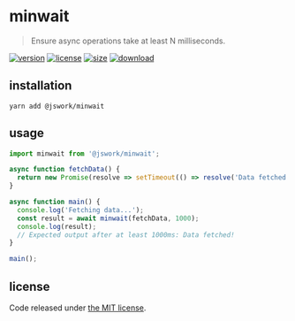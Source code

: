 # minwait
> Ensure async operations take at least N milliseconds.

[![version][version-image]][version-url]
[![license][license-image]][license-url]
[![size][size-image]][size-url]
[![download][download-image]][download-url]

## installation
```shell
yarn add @jswork/minwait
```

## usage
```js
import minwait from '@jswork/minwait';

async function fetchData() {
  return new Promise(resolve => setTimeout(() => resolve('Data fetched!'), 50));
}

async function main() {
  console.log('Fetching data...');
  const result = await minwait(fetchData, 1000);
  console.log(result);
  // Expected output after at least 1000ms: Data fetched!
}

main();
```

## license
Code released under [the MIT license](https://github.com/afeiship/@jswork/minwait/blob/master/LICENSE.txt).

[version-image]: https://img.shields.io/npm/v/@jswork/minwait
[version-url]: https://npmjs.org/package/@jswork/minwait

[license-image]: https://img.shields.io/npm/l/@jswork/minwait
[license-url]: https://github.com/afeiship/@jswork/minwait/blob/master/LICENSE.txt

[size-image]: https://img.shields.io/bundlephobia/minzip/@jswork/minwait
[size-url]: https://github.com/afeiship/@jswork/minwait/blob/master/dist/@jswork/minwait.min.js

[download-image]: https://img.shields.io/npm/dm/@jswork/minwait
[download-url]: https://www.npmjs.com/package/@jswork/minwait
